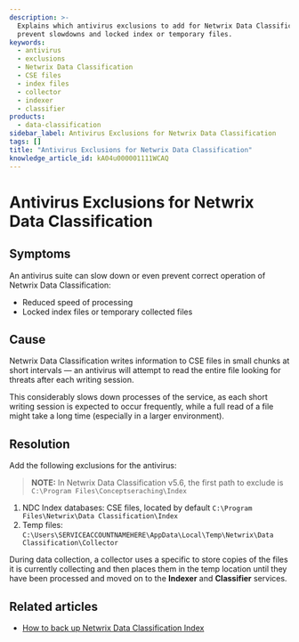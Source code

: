 ```yaml
---
description: >-
  Explains which antivirus exclusions to add for Netwrix Data Classification to
  prevent slowdowns and locked index or temporary files.
keywords:
  - antivirus
  - exclusions
  - Netwrix Data Classification
  - CSE files
  - index files
  - collector
  - indexer
  - classifier
products:
  - data-classification
sidebar_label: Antivirus Exclusions for Netwrix Data Classification
tags: []
title: "Antivirus Exclusions for Netwrix Data Classification"
knowledge_article_id: kA04u000001111WCAQ
---
```


# Antivirus Exclusions for Netwrix Data Classification

## Symptoms

An antivirus suite can slow down or even prevent correct operation of Netwrix Data Classification:

- Reduced speed of processing
- Locked index files or temporary collected files

## Cause

Netwrix Data Classification writes information to CSE files in small chunks at short intervals — an antivirus will attempt to read the entire file looking for threats after each writing session.

This considerably slows down processes of the service, as each short writing session is expected to occur frequently, while a full read of a file might take a long time (especially in a larger environment).

## Resolution

Add the following exclusions for the antivirus:

> **NOTE:** In Netwrix Data Classification v5.6, the first path to exclude is `C:\Program Files\Conceptseraching\Index`

1. NDC Index databases: CSE files, located by default `C:\Program Files\Netwrix\Data Classification\Index`
2. Temp files: `C:\Users\SERVICEACCOUNTNAMEHERE\AppData\Local\Temp\Netwrix\Data Classification\Collector`

During data collection, a collector uses a specific to store copies of the files it is currently collecting and then places them in the temp location until they have been processed and moved on to the **Indexer** and **Classifier** services.

## Related articles

- [How to back up Netwrix Data Classification Index](/docs/kb/dataclassification/how-to-back-up-the-ndc-index.md)
